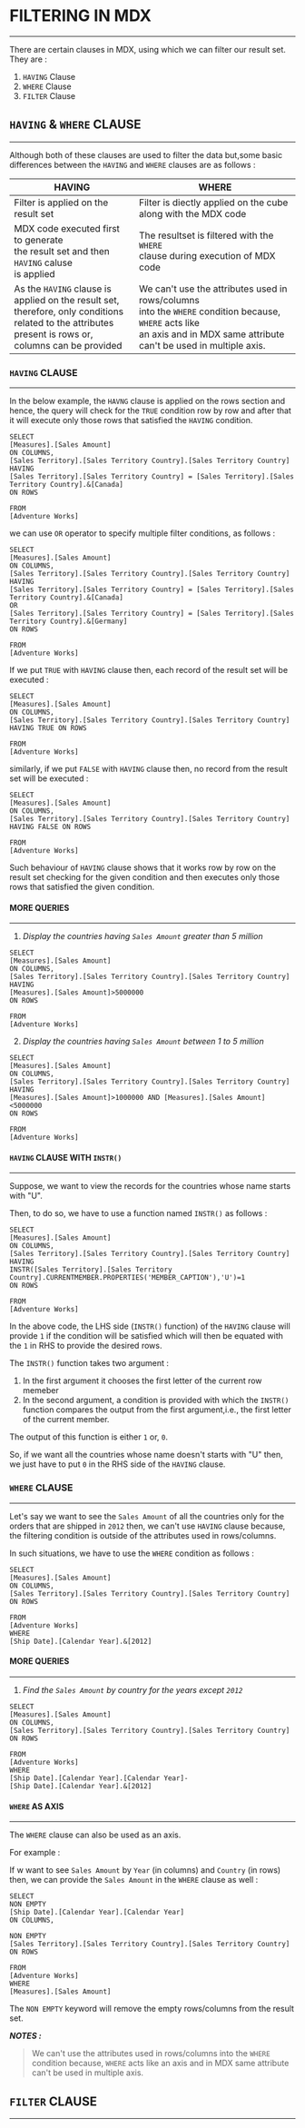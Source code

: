# FILTERING IN MDX
---

There are certain clauses in MDX, using which we can filter our result set. They are :

1. `HAVING` Clause 
1. `WHERE` Clause
1. `FILTER` Clause

## `HAVING` & `WHERE` CLAUSE
---

Although both of these clauses are used to filter the data but,some basic differences between the `HAVING` and `WHERE` clauses are as follows :

|HAVING|WHERE|
|----|----|
|Filter is applied on the result set |Filter is diectly applied on the cube</br>along with the MDX code|
|MDX code executed first to generate</br>the result set and then `HAVING` caluse</br>is applied|The resultset is filtered with the `WHERE`</br> clause during execution of MDX code|
|As the `HAVING` clause is applied on the result set,</br> therefore, only conditions related to the attributes</br> present is rows or, columns can be provided|We can't use the attributes used in rows/columns</br> into the `WHERE` condition because, `WHERE` acts like</br> an axis and in MDX same attribute can't be used in multiple axis.|

### `HAVING` CLAUSE
---
In the below example, the `HAVNG` clause is applied on the rows section and hence, the query will check for the `TRUE` condition row by row and after that it will execute only those rows that satisfied the `HAVING` condition.

```mdx
SELECT
[Measures].[Sales Amount]
ON COLUMNS,
[Sales Territory].[Sales Territory Country].[Sales Territory Country]
HAVING
[Sales Territory].[Sales Territory Country] = [Sales Territory].[Sales Territory Country].&[Canada]
ON ROWS

FROM
[Adventure Works]
```

we can use `OR` operator to specify multiple filter conditions, as follows :

```mdx
SELECT
[Measures].[Sales Amount]
ON COLUMNS,
[Sales Territory].[Sales Territory Country].[Sales Territory Country]
HAVING
[Sales Territory].[Sales Territory Country] = [Sales Territory].[Sales Territory Country].&[Canada]
OR
[Sales Territory].[Sales Territory Country] = [Sales Territory].[Sales Territory Country].&[Germany]
ON ROWS

FROM
[Adventure Works]
```
If we put `TRUE` with `HAVING` clause then, each record of the result set will be executed :

```mdx
SELECT
[Measures].[Sales Amount]
ON COLUMNS,
[Sales Territory].[Sales Territory Country].[Sales Territory Country]
HAVING TRUE ON ROWS

FROM
[Adventure Works]
```

similarly, if we put `FALSE` with `HAVING` clause then, no record from the result set will be executed :

```mdx
SELECT
[Measures].[Sales Amount]
ON COLUMNS,
[Sales Territory].[Sales Territory Country].[Sales Territory Country]
HAVING FALSE ON ROWS

FROM
[Adventure Works]
```

Such behaviour of `HAVING` clause shows that it works row by row on the result set checking for the given condition and then executes only those rows that satisfied the given condition.

#### MORE QUERIES
---

1. *Display the countries having `Sales Amount` greater than 5 million*

```mdx
SELECT
[Measures].[Sales Amount]
ON COLUMNS,
[Sales Territory].[Sales Territory Country].[Sales Territory Country]
HAVING
[Measures].[Sales Amount]>5000000
ON ROWS

FROM
[Adventure Works]
```
2. *Display the countries having `Sales Amount` between 1 to 5 million*

```mdx
SELECT
[Measures].[Sales Amount]
ON COLUMNS,
[Sales Territory].[Sales Territory Country].[Sales Territory Country]
HAVING
[Measures].[Sales Amount]>1000000 AND [Measures].[Sales Amount]<5000000 
ON ROWS

FROM
[Adventure Works]
```
#### `HAVING` CLAUSE WITH `INSTR()`
---

Suppose, we want to view the records for the countries whose name starts with "U".

Then, to do so, we have to use a function named `INSTR()` as follows :

```mdx
SELECT
[Measures].[Sales Amount]
ON COLUMNS,
[Sales Territory].[Sales Territory Country].[Sales Territory Country]
HAVING
INSTR([Sales Territory].[Sales Territory Country].CURRENTMEMBER.PROPERTIES('MEMBER_CAPTION'),'U')=1
ON ROWS

FROM
[Adventure Works]
```
In the above code, the LHS side (`INSTR()` function) of the `HAVING` clause will provide `1` if the condition will be satisfied which will then be equated with the `1` in RHS to provide the desired rows.

The `INSTR()` function takes two argument :

1. In the first argument it chooses the first letter of the current row memeber
1. In the second argument, a condition is provided with which the `INSTR()` function compares the output from the first argument,i.e., the first letter of the current member.

The output of this function is either `1` or, `0`.

So, if we want all the countries whose name doesn't starts with "U" then, we just have to put `0` in the RHS side of the `HAVING` clause.

### `WHERE` CLAUSE
---

Let's say we want to see the `Sales Amount` of all the countries only for the orders that are shipped in `2012` then, we can't use `HAVING` clause because, the filtering condition is outside of the attributes used in rows/columns.

In such situations, we have to use the `WHERE` condition as follows :

```mdx
SELECT
[Measures].[Sales Amount]
ON COLUMNS,
[Sales Territory].[Sales Territory Country].[Sales Territory Country]
ON ROWS

FROM
[Adventure Works]
WHERE
[Ship Date].[Calendar Year].&[2012]
```
#### MORE QUERIES
---

1. *Find the `Sales Amount` by country for the years except `2012`*

```mdx
SELECT
[Measures].[Sales Amount]
ON COLUMNS,
[Sales Territory].[Sales Territory Country].[Sales Territory Country]
ON ROWS

FROM
[Adventure Works]
WHERE
[Ship Date].[Calendar Year].[Calendar Year]-
[Ship Date].[Calendar Year].&[2012]
```
#### `WHERE` AS AXIS
---

The `WHERE` clause can also be used as an axis.

For example :

If w want to see `Sales Amount` by `Year` (in columns) and `Country` (in rows) then, we can provide the `Sales Amount` in the `WHERE` clause as well :

```mdx
SELECT
NON EMPTY
[Ship Date].[Calendar Year].[Calendar Year]
ON COLUMNS,

NON EMPTY
[Sales Territory].[Sales Territory Country].[Sales Territory Country]
ON ROWS

FROM
[Adventure Works]
WHERE
[Measures].[Sales Amount]
```
The `NON EMPTY` keyword will remove the empty rows/columns from the result set.

***NOTES :***
> We can't use the attributes used in rows/columns into the `WHERE` condition because, `WHERE` acts like an axis and in MDX same attribute can't be used in multiple axis.

## `FILTER` CLAUSE
---
